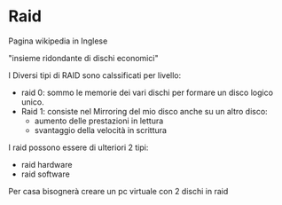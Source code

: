 # Raid

Pagina wikipedia in Inglese

"insieme ridondante di dischi economici"

I Diversi tipi di RAID sono calssificati per livello:
- raid 0: sommo le memorie dei vari dischi per formare un disco logico unico.
- Raid 1: consiste nel Mirroring del mio disco anche su un altro disco:
	- aumento delle prestazioni in lettura
	- svantaggio della velocità in scrittura

I raid possono essere di ulteriori 2 tipi:
- raid hardware
- raid software

Per casa bisognerà creare un pc virtuale con 2 dischi in raid 
<!--stackedit_data:
eyJoaXN0b3J5IjpbMTI3NDk0NDAwMiw5MjM5MTIxNTMsMTQ5MD
Q5ODE4MSwxMzYxNjg5Mjc3LC05MTIwODAyMDddfQ==
-->